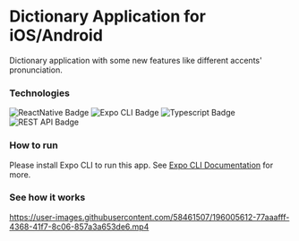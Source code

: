 <h1>Dictionary Application for iOS/Android</h1>
<p>Dictionary application with some new features like different accents' pronunciation.</p>

<h3>Technologies</h3>

<img src="https://img.shields.io/badge/React_Native-20232A?style=for-the-badge&logo=react&logoColor=61DAFB" alt="ReactNative Badge"/>
<img src="https://custom-icon-badges.herokuapp.com/badge/expo_cli-20232A?style=for-the-badge&logo=expo_cli&logoColor=white" alt="Expo CLI Badge"/>
<img src="https://img.shields.io/badge/TypeScript-20232A?style=for-the-badge&logo=typescript&logoColor=61DAFB" alt="Typescript Badge"/>
<img src="https://custom-icon-badges.herokuapp.com/badge/rest_api-20232A?style=for-the-badge&logo=logo_rest_api&logoColor=white" alt="REST API Badge"/>

<h3>How to run</h3>

<p>Please install Expo CLI to run this app. See <a href="https://docs.expo.dev/workflow/expo-cli/">Expo CLI Documentation</a> for more.</p> 

<h3>See how it works</h3>

https://user-images.githubusercontent.com/58461507/196005612-77aaafff-4368-41f7-8c06-857a3a653de6.mp4

